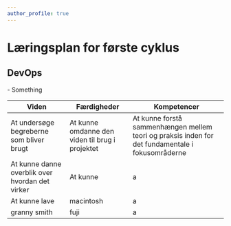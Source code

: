 ```yaml
---
author_profile: true
---
```

<h1>Læringsplan for første cyklus</h1>

<h2>DevOps</h2>

<p>
  - Something
</p>

| Viden | Færdigheder | Kompetencer |
|-------|--------     |---------    |
| At undersøge begreberne som bliver brugt | At kunne omdanne den viden til brug i projektet | At kunne forstå sammenhængen mellem teori og praksis inden for det fundamentale i fokusområderne |
| At kunne danne overblik over hvordan det virker | At kunne  | a |
| At kunne lave | macintosh |a|
| granny smith | fuji | a |
